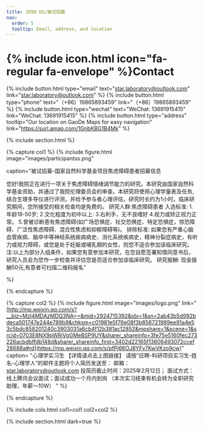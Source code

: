 ```yaml
---
title: JOIN US/被试招募
nav:
  order: 5
  tooltip: Email, address, and location
---
```


# {% include icon.html icon="fa-regular fa-envelope" %}Contact



{%
  include button.html
  type="email"
  text="star.laboratory@outlook.com"
  link="star.laboratory@outlook.com"
%}
{%
  include button.html
  type="phone"
  text="（+86）19865893459"
  link="（+86）19865893459"
%}
{%
  include button.html
  type="wechat"
  text="WeChat: 13691915415"
  link="WeChat: 13691915415"
%}
{%
  include button.html
  type="address"
  tooltip="Our location on GaoDe Maps for easy navigation"
  link="https://surl.amap.com/1GnbKBG1B4Mk"
%}

{% include section.html %}

{% capture col1 %}
{%
  include figure.html
  image="images/participantss.png"
  
caption="被试招募-国家自然科学基金项目焦虑障碍患者招募信息
  
您好!我院正在进行一项关于焦虑障碍情绪调节能力的研究。本研究由国家自然科学基金资助，并通过了我院伦理委员会的审查。本研究将使用心理学量表及任务,结合生理多导仪进行评测，并给予参与者心理评估，研究时长约为1小时。临床研究期间，您所接受的相关检查均是免费的。 研究人群:焦虑障碍患者 入选标准: 1.年龄18-50岁; 2.文化程度为初中以上: 3.右利手，无不良嗜好 4.视力或矫正视力正常。 5.曾被诊断患有焦虑障碍(如广场恐惧症、社交恐惧症、特定恐惧症，惊恐障碍、广泛性焦虑障碍、混合性焦虑和抑郁障碍等)。 排除标准: 如果您有严重心脑血管疾病、脑卒中等神经系统疾病病史、消化系统疾病史，精神分裂症病史，有听力或视力障碍，或您是处于妊娠或哺乳期的女性，则您不适合参加该临床研究。 注:以上为部分入组条件，如果您有意参加本研究，在您自愿签署知情同意书后，研究人员会为您作一步检查并评估您是否适合参加该临床研究。 研究报酬: 现金报酬50元,有意者可扫描二维码报名"

%}

{% endcapture %}

{% capture col2 %}
{%
  include figure.html
  image="images/logo.png"
  link="[http://mp.weixin.qq.com/s?__biz=MzI4MDAzMDQ3NA==&mid=2924715392&idx=1&sn=2ab43b5d992bdeca501747e244e789b9&chksm=c01981e5f76e08f3b856721989ee91a4e53c5bdc858201240c3903031a6cb4f12b381ac12852&mpshare=1&scene=1&srcid=0703E8NX9pWRiVqGMeBSP9UY&sharer_shareinfo=3fe75e5160fec273226acbdbffdb148d&sharer_shareinfo_first=3402d22165f13608493072ccef28688a#rd](https://mp.weixin.qq.com/s/pfPj66OJ8YFv7KwVKzo9cw)"
caption= "心理学实习生
【详情请点击上图链接】
请按“应聘-科研项目实习生-姓名-心理学人”的邮件主题将个人简历发送至：
邮箱：star.laboratory@outlook.com
投简历截止时间：2025年2月12日；
面试方式：线上腾讯会议面试；面试成功一个月内到岗
（本次实习结束有机会转为全职研究助理，年薪～10W）
"
%}

{% endcapture %}

{% include cols.html col1=col1 col2=col2 %}

{% include section.html dark=true %}



